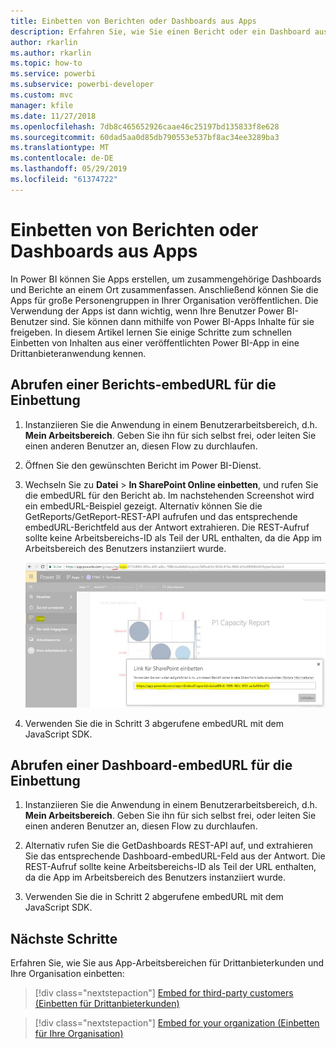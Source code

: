 ```yaml
---
title: Einbetten von Berichten oder Dashboards aus Apps
description: Erfahren Sie, wie Sie einen Bericht oder ein Dashboard aus einer Power BI-App anstatt aus einem App-Arbeitsbereich integrieren bzw. einbetten.
author: rkarlin
ms.author: rkarlin
ms.topic: how-to
ms.service: powerbi
ms.subservice: powerbi-developer
ms.custom: mvc
manager: kfile
ms.date: 11/27/2018
ms.openlocfilehash: 7db8c465652926caae46c25197bd135833f8e628
ms.sourcegitcommit: 60dad5aa0d85db790553e537bf8ac34ee3289ba3
ms.translationtype: MT
ms.contentlocale: de-DE
ms.lasthandoff: 05/29/2019
ms.locfileid: "61374722"
---
```

# <a name="embed-reports-or-dashboards-from-apps"></a>Einbetten von Berichten oder Dashboards aus Apps

In Power BI können Sie Apps erstellen, um zusammengehörige Dashboards und Berichte an einem Ort zusammenfassen. Anschließend können Sie die Apps für große Personengruppen in Ihrer Organisation veröffentlichen. Die Verwendung der Apps ist dann wichtig, wenn Ihre Benutzer Power BI-Benutzer sind. Sie können dann mithilfe von Power BI-Apps Inhalte für sie freigeben. In diesem Artikel lernen Sie einige Schritte zum schnellen Einbetten von Inhalten aus einer veröffentlichten Power BI-App in eine Drittanbieteranwendung kennen.

## <a name="grab-a-report-embedurl-for-embedding"></a>Abrufen einer Berichts-embedURL für die Einbettung

1. Instanziieren Sie die Anwendung in einem Benutzerarbeitsbereich, d.h. **Mein Arbeitsbereich**. Geben Sie ihn für sich selbst frei, oder leiten Sie einen anderen Benutzer an, diesen Flow zu durchlaufen.

2. Öffnen Sie den gewünschten Bericht im Power BI-Dienst.

3. Wechseln Sie zu **Datei** > **In SharePoint Online einbetten**, und rufen Sie die embedURL für den Bericht ab. Im nachstehenden Screenshot wird ein embedURL-Beispiel gezeigt. Alternativ können Sie die GetReports/GetReport-REST-API aufrufen und das entsprechende embedURL-Berichtfeld aus der Antwort extrahieren. Die REST-Aufruf sollte keine Arbeitsbereichs-ID als Teil der URL enthalten, da die App im Arbeitsbereich des Benutzers instanziiert wurde.

    ![Einbetten aus Apps](media/embed-from-apps/embed-from-app.png)

4. Verwenden Sie die in Schritt 3 abgerufene embedURL mit dem JavaScript SDK.

## <a name="grab-a-dashboard-embedurl-for-embedding"></a>Abrufen einer Dashboard-embedURL für die Einbettung

1. Instanziieren Sie die Anwendung in einem Benutzerarbeitsbereich, d.h. **Mein Arbeitsbereich**. Geben Sie ihn für sich selbst frei, oder leiten Sie einen anderen Benutzer an, diesen Flow zu durchlaufen.

2. Alternativ rufen Sie die GetDashboards REST-API auf, und extrahieren Sie das entsprechende Dashboard-embedURL-Feld aus der Antwort. Die REST-Aufruf sollte keine Arbeitsbereichs-ID als Teil der URL enthalten, da die App im Arbeitsbereich des Benutzers instanziiert wurde.

3. Verwenden Sie die in Schritt 2 abgerufene embedURL mit dem JavaScript SDK.

## <a name="next-steps"></a>Nächste Schritte

Erfahren Sie, wie Sie aus App-Arbeitsbereichen für Drittanbieterkunden und Ihre Organisation einbetten:

> [!div class="nextstepaction"]
>[Embed for third-party customers (Einbetten für Drittanbieterkunden)](embed-sample-for-customers.md)

> [!div class="nextstepaction"]
>[Embed for your organization (Einbetten für Ihre Organisation)](embed-sample-for-your-organization.md)

